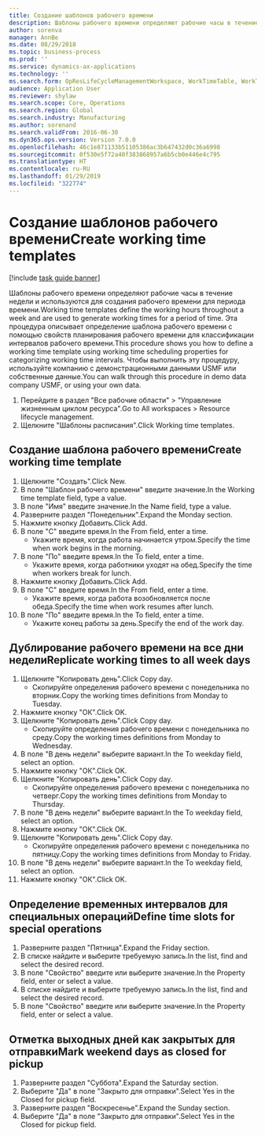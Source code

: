 ```yaml
---
title: Создание шаблонов рабочего времени
description: Шаблоны рабочего времени определяют рабочие часы в течение недели и используются для создания рабочего времени для периода времени.
author: sorenva
manager: AnnBe
ms.date: 08/29/2018
ms.topic: business-process
ms.prod: ''
ms.service: dynamics-ax-applications
ms.technology: ''
ms.search.form: OpResLifeCycleManagementWorkspace, WorkTimeTable, WorkTimeCopyDayDialog
audience: Application User
ms.reviewer: shylaw
ms.search.scope: Core, Operations
ms.search.region: Global
ms.search.industry: Manufacturing
ms.author: sorenand
ms.search.validFrom: 2016-06-30
ms.dyn365.ops.version: Version 7.0.0
ms.openlocfilehash: 46c1e871133b51105386ac3b647432d0c36a6998
ms.sourcegitcommit: 0f530e5f72a40f383868957a6b5cb0e446e4c795
ms.translationtype: HT
ms.contentlocale: ru-RU
ms.lasthandoff: 01/29/2019
ms.locfileid: "322774"
---
```

# <a name="create-working-time-templates"></a><span data-ttu-id="e396c-103">Создание шаблонов рабочего времени</span><span class="sxs-lookup"><span data-stu-id="e396c-103">Create working time templates</span></span>

[!include [task guide banner](../../includes/task-guide-banner.md)]

<span data-ttu-id="e396c-104">Шаблоны рабочего времени определяют рабочие часы в течение недели и используются для создания рабочего времени для периода времени.</span><span class="sxs-lookup"><span data-stu-id="e396c-104">Working time templates define the working hours throughout a week and are used to generate working times for a period of time.</span></span> <span data-ttu-id="e396c-105">Эта процедура описывает определение шаблона рабочего времени с помощью свойств планирования рабочего времени для классификации интервалов рабочего времени.</span><span class="sxs-lookup"><span data-stu-id="e396c-105">This procedure shows you how to define a working time template using working time scheduling properties for categorizing working time intervals.</span></span> <span data-ttu-id="e396c-106">Чтобы выполнить эту процедуру, используйте компанию с демонстрационными данными USMF или собственные данные.</span><span class="sxs-lookup"><span data-stu-id="e396c-106">You can walk through this procedure in demo data company USMF, or using your own data.</span></span>

1. <span data-ttu-id="e396c-107">Перейдите в раздел "Все рабочие области" > "Управление жизненным циклом ресурса".</span><span class="sxs-lookup"><span data-stu-id="e396c-107">Go to All workspaces > Resource lifecycle management.</span></span>
2. <span data-ttu-id="e396c-108">Щелкните "Шаблоны расписания".</span><span class="sxs-lookup"><span data-stu-id="e396c-108">Click Working time templates.</span></span>

## <a name="create-working-time-template"></a><span data-ttu-id="e396c-109">Создание шаблона рабочего времени</span><span class="sxs-lookup"><span data-stu-id="e396c-109">Create working time template</span></span>
1. <span data-ttu-id="e396c-110">Щелкните "Создать".</span><span class="sxs-lookup"><span data-stu-id="e396c-110">Click New.</span></span>
2. <span data-ttu-id="e396c-111">В поле "Шаблон рабочего времени" введите значение.</span><span class="sxs-lookup"><span data-stu-id="e396c-111">In the Working time template field, type a value.</span></span>
3. <span data-ttu-id="e396c-112">В поле "Имя" введите значение.</span><span class="sxs-lookup"><span data-stu-id="e396c-112">In the Name field, type a value.</span></span>
4. <span data-ttu-id="e396c-113">Разверните раздел "Понедельник".</span><span class="sxs-lookup"><span data-stu-id="e396c-113">Expand the Monday section.</span></span>
5. <span data-ttu-id="e396c-114">Нажмите кнопку Добавить.</span><span class="sxs-lookup"><span data-stu-id="e396c-114">Click Add.</span></span>
6. <span data-ttu-id="e396c-115">В поле "С" введите время.</span><span class="sxs-lookup"><span data-stu-id="e396c-115">In the From field, enter a time.</span></span>
    * <span data-ttu-id="e396c-116">Укажите время, когда работа начинается утром.</span><span class="sxs-lookup"><span data-stu-id="e396c-116">Specify the time when work begins in the morning.</span></span>  
7. <span data-ttu-id="e396c-117">В поле "По" введите время.</span><span class="sxs-lookup"><span data-stu-id="e396c-117">In the To field, enter a time.</span></span>
    * <span data-ttu-id="e396c-118">Укажите время, когда работники уходят на обед.</span><span class="sxs-lookup"><span data-stu-id="e396c-118">Specify the time when workers break for lunch.</span></span>  
8. <span data-ttu-id="e396c-119">Нажмите кнопку Добавить.</span><span class="sxs-lookup"><span data-stu-id="e396c-119">Click Add.</span></span>
9. <span data-ttu-id="e396c-120">В поле "С" введите время.</span><span class="sxs-lookup"><span data-stu-id="e396c-120">In the From field, enter a time.</span></span>
    * <span data-ttu-id="e396c-121">Укажите время, когда работа возобновляется после обеда.</span><span class="sxs-lookup"><span data-stu-id="e396c-121">Specify the time when work resumes after lunch.</span></span>  
10. <span data-ttu-id="e396c-122">В поле "По" введите время.</span><span class="sxs-lookup"><span data-stu-id="e396c-122">In the To field, enter a time.</span></span>
    * <span data-ttu-id="e396c-123">Укажите конец работы за день.</span><span class="sxs-lookup"><span data-stu-id="e396c-123">Specify the end of the work day.</span></span>  

## <a name="replicate-working-times-to-all-week-days"></a><span data-ttu-id="e396c-124">Дублирование рабочего времени на все дни недели</span><span class="sxs-lookup"><span data-stu-id="e396c-124">Replicate working times to all week days</span></span>
1. <span data-ttu-id="e396c-125">Щелкните "Копировать день".</span><span class="sxs-lookup"><span data-stu-id="e396c-125">Click Copy day.</span></span>
    * <span data-ttu-id="e396c-126">Скопируйте определения рабочего времени с понедельника по вторник.</span><span class="sxs-lookup"><span data-stu-id="e396c-126">Copy the working times definitions from Monday to Tuesday.</span></span>  
2. <span data-ttu-id="e396c-127">Нажмите кнопку "OК".</span><span class="sxs-lookup"><span data-stu-id="e396c-127">Click OK.</span></span>
3. <span data-ttu-id="e396c-128">Щелкните "Копировать день".</span><span class="sxs-lookup"><span data-stu-id="e396c-128">Click Copy day.</span></span>
    * <span data-ttu-id="e396c-129">Скопируйте определения рабочего времени с понедельника по среду.</span><span class="sxs-lookup"><span data-stu-id="e396c-129">Copy the working times definitions from Monday to Wednesday.</span></span>  
4. <span data-ttu-id="e396c-130">В поле "В день недели" выберите вариант.</span><span class="sxs-lookup"><span data-stu-id="e396c-130">In the To weekday field, select an option.</span></span>
5. <span data-ttu-id="e396c-131">Нажмите кнопку "OК".</span><span class="sxs-lookup"><span data-stu-id="e396c-131">Click OK.</span></span>
6. <span data-ttu-id="e396c-132">Щелкните "Копировать день".</span><span class="sxs-lookup"><span data-stu-id="e396c-132">Click Copy day.</span></span>
    * <span data-ttu-id="e396c-133">Скопируйте определения рабочего времени с понедельника по четверг.</span><span class="sxs-lookup"><span data-stu-id="e396c-133">Copy the working times definitions from Monday to Thursday.</span></span>  
7. <span data-ttu-id="e396c-134">В поле "В день недели" выберите вариант.</span><span class="sxs-lookup"><span data-stu-id="e396c-134">In the To weekday field, select an option.</span></span>
8. <span data-ttu-id="e396c-135">Нажмите кнопку "OК".</span><span class="sxs-lookup"><span data-stu-id="e396c-135">Click OK.</span></span>
9. <span data-ttu-id="e396c-136">Щелкните "Копировать день".</span><span class="sxs-lookup"><span data-stu-id="e396c-136">Click Copy day.</span></span>
    * <span data-ttu-id="e396c-137">Скопируйте определения рабочего времени с понедельника по пятницу.</span><span class="sxs-lookup"><span data-stu-id="e396c-137">Copy the working times definitions from Monday to Friday.</span></span>  
10. <span data-ttu-id="e396c-138">В поле "В день недели" выберите вариант.</span><span class="sxs-lookup"><span data-stu-id="e396c-138">In the To weekday field, select an option.</span></span>
11. <span data-ttu-id="e396c-139">Нажмите кнопку "OК".</span><span class="sxs-lookup"><span data-stu-id="e396c-139">Click OK.</span></span>

## <a name="define-time-slots-for-special-operations"></a><span data-ttu-id="e396c-140">Определение временных интервалов для специальных операций</span><span class="sxs-lookup"><span data-stu-id="e396c-140">Define time slots for special operations</span></span>
1. <span data-ttu-id="e396c-141">Разверните раздел "Пятница".</span><span class="sxs-lookup"><span data-stu-id="e396c-141">Expand the Friday section.</span></span>
2. <span data-ttu-id="e396c-142">В списке найдите и выберите требуемую запись.</span><span class="sxs-lookup"><span data-stu-id="e396c-142">In the list, find and select the desired record.</span></span>
3. <span data-ttu-id="e396c-143">В поле "Свойство" введите или выберите значение.</span><span class="sxs-lookup"><span data-stu-id="e396c-143">In the Property field, enter or select a value.</span></span>
4. <span data-ttu-id="e396c-144">В списке найдите и выберите требуемую запись.</span><span class="sxs-lookup"><span data-stu-id="e396c-144">In the list, find and select the desired record.</span></span>
5. <span data-ttu-id="e396c-145">В поле "Свойство" введите или выберите значение.</span><span class="sxs-lookup"><span data-stu-id="e396c-145">In the Property field, enter or select a value.</span></span>

## <a name="mark-weekend-days-as-closed-for-pickup"></a><span data-ttu-id="e396c-146">Отметка выходных дней как закрытых для отправки</span><span class="sxs-lookup"><span data-stu-id="e396c-146">Mark weekend days as closed for pickup</span></span>
1. <span data-ttu-id="e396c-147">Разверните раздел "Суббота".</span><span class="sxs-lookup"><span data-stu-id="e396c-147">Expand the Saturday section.</span></span>
2. <span data-ttu-id="e396c-148">Выберите "Да" в поле "Закрыто для отправки".</span><span class="sxs-lookup"><span data-stu-id="e396c-148">Select Yes in the Closed for pickup field.</span></span>
3. <span data-ttu-id="e396c-149">Разверните раздел "Воскресенье".</span><span class="sxs-lookup"><span data-stu-id="e396c-149">Expand the Sunday section.</span></span>
4. <span data-ttu-id="e396c-150">Выберите "Да" в поле "Закрыто для отправки".</span><span class="sxs-lookup"><span data-stu-id="e396c-150">Select Yes in the Closed for pickup field.</span></span>

